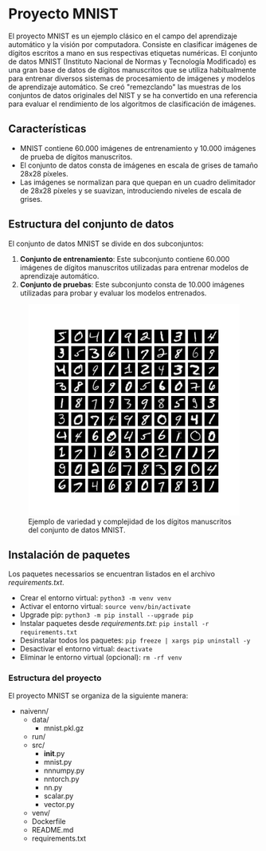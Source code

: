 # Proyecto MNIST
El proyecto MNIST es un ejemplo clásico en el campo del aprendizaje automático y la visión por computadora. Consiste en clasificar imágenes de dígitos escritos a mano en sus respectivas etiquetas numéricas. El conjunto de datos MNIST (Instituto Nacional de Normas y Tecnología Modificado) es una gran base de datos de dígitos manuscritos que se utiliza habitualmente para entrenar diversos sistemas de procesamiento de imágenes y modelos de aprendizaje automático. Se creó "remezclando" las muestras de los conjuntos de datos originales del NIST y se ha convertido en una referencia para evaluar el rendimiento de los algoritmos de clasificación de imágenes.

## Características
- MNIST contiene 60.000 imágenes de entrenamiento y 10.000 imágenes de prueba de dígitos manuscritos.
- El conjunto de datos consta de imágenes en escala de grises de tamaño 28x28 píxeles.
- Las imágenes se normalizan para que quepan en un cuadro delimitador de 28x28 píxeles y se suavizan, introduciendo niveles de escala de grises.

## Estructura del conjunto de datos
El conjunto de datos MNIST se divide en dos subconjuntos:
1. **Conjunto de entrenamiento**: Este subconjunto contiene 60.000 imágenes de dígitos manuscritos utilizadas para entrenar modelos de aprendizaje automático.
2. **Conjunto de pruebas**: Este subconjunto consta de 10.000 imágenes utilizadas para probar y evaluar los modelos entrenados.

<figure>
    <img src="/data/mnist_digits.png"
         alt="hand-written digits">
    <figcaption>Ejemplo de variedad y complejidad de los dígitos manuscritos del conjunto de datos MNIST.</figcaption>
</figure>

## Instalación de paquetes
Los paquetes necessarios se encuentran listados en el archivo *requirements.txt*.
- Crear el entorno virtual: `python3 -m venv venv`
- Activar el entorno virtual: `source venv/bin/activate`
- Upgrade pip: `python3 -m pip install --upgrade pip`
- Instalar paquetes desde *requirements.txt*: `pip install -r requirements.txt`
- Desinstalar todos los paquetes: `pip freeze | xargs pip uninstall -y`
- Desactivar el entorno virtual: `deactivate`
- Eliminar le entorno virtual (opcional): `rm -rf venv`

### Estructura del proyecto

El proyecto MNIST se organiza de la siguiente manera:
- naivenn/
    - data/
      - mnist.pkl.gz
    - run/
    - src/
      - __init__.py
      - mnist.py
      - nnnumpy.py
      - nntorch.py
      - nn.py
      - scalar.py
      - vector.py
    - venv/
    - Dockerfile
    - README.md
    - requirements.txt
